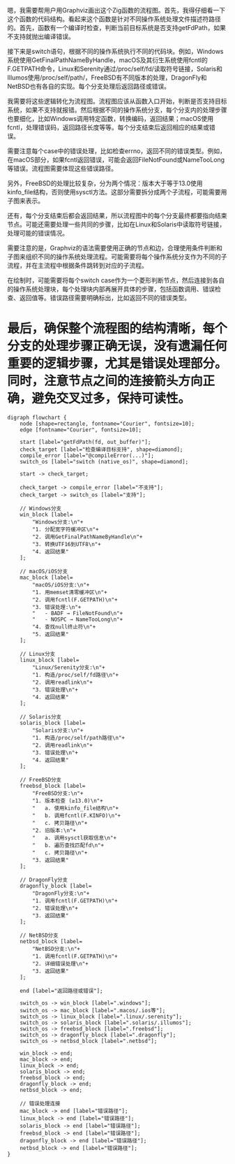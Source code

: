嗯，我需要帮用户用Graphviz画出这个Zig函数的流程图。首先，我得仔细看一下这个函数的代码结构。看起来这个函数是针对不同操作系统处理文件描述符路径的。首先，函数有一个编译时检查，判断当前目标系统是否支持getFdPath，如果不支持就抛出编译错误。

接下来是switch语句，根据不同的操作系统执行不同的代码块。例如，Windows系统使用GetFinalPathNameByHandle，macOS及其衍生系统使用fcntl的F.GETPATH命令，Linux和Serenity通过/proc/self/fd/读取符号链接，Solaris和Illumos使用/proc/self/path/，FreeBSD有不同版本的处理，DragonFly和NetBSD也有各自的实现。每个分支处理后返回路径或错误。

我需要将这些逻辑转化为流程图。流程图应该从函数入口开始，判断是否支持目标系统，如果不支持就报错。然后根据不同的操作系统分支，每个分支内的处理步骤也要细化，比如Windows调用特定函数，转换编码，返回结果；macOS使用fcntl，处理错误码，返回路径长度等等。每个分支结束后返回相应的结果或错误。

需要注意每个case中的错误处理，比如检查errno，返回不同的错误类型。例如，在macOS部分，如果fcntl返回错误，可能会返回FileNotFound或NameTooLong等错误。流程图需要体现这些错误路径。

另外，FreeBSD的处理比较复杂，分为两个情况：版本大于等于13.0使用kinfo_file结构，否则使用sysctl方法。这部分需要拆分成两个子流程，可能需要用子图来表示。

还有，每个分支结束后都会返回结果，所以流程图中的每个分支最终都要指向结束节点。可能还需要处理一些共同的步骤，比如在Linux和Solaris中读取符号链接，处理可能的错误情况。

需要注意的是，Graphviz的语法需要使用正确的节点和边，合理使用条件判断和子图来组织不同的操作系统处理流程。可能需要将每个操作系统分支作为不同的子流程，并在主流程中根据条件跳转到对应的子流程。

在绘制时，可能需要将每个switch case作为一个菱形判断节点，然后连接到各自的操作系统处理块，每个处理块内部再展开具体的步骤，包括函数调用、错误检查、返回值等。错误路径需要明确标出，比如返回不同的错误类型。

最后，确保整个流程图的结构清晰，每个分支的处理步骤正确无误，没有遗漏任何重要的逻辑步骤，尤其是错误处理部分。同时，注意节点之间的连接箭头方向正确，避免交叉过多，保持可读性。
================================================
```graphviz
digraph flowchart {
    node [shape=rectangle, fontname="Courier", fontsize=10];
    edge [fontname="Courier", fontsize=10];

    start [label="getFdPath(fd, out_buffer)"];
    check_target [label="检查编译目标支持", shape=diamond];
    compile_error [label="@compileError(...)"];
    switch_os [label="switch (native_os)", shape=diamond];
    
    start -> check_target;
    
    check_target -> compile_error [label="不支持"];
    check_target -> switch_os [label="支持"];

    // Windows分支
    win_block [label=
        "Windows分支:\n"+
        "1. 分配宽字符缓冲区\n"+
        "2. 调用GetFinalPathNameByHandle\n"+
        "3. 转换UTF16到UTF8\n"+
        "4. 返回结果"
    ];
    
    // macOS/iOS分支
    mac_block [label=
        "macOS/iOS分支:\n"+
        "1. 用memset清零缓冲区\n"+
        "2. 调用fcntl(F.GETPATH)\n"+
        "3. 错误处理:\n"+
        "   - BADF → FileNotFound\n"+
        "   - NOSPC → NameTooLong\n"+
        "4. 查找null终止符\n"+
        "5. 返回结果"
    ];

    // Linux分支
    linux_block [label=
        "Linux/Serenity分支:\n"+
        "1. 构造/proc/self/fd路径\n"+
        "2. 调用readlink\n"+
        "3. 错误处理\n"+
        "4. 返回结果"
    ];

    // Solaris分支
    solaris_block [label=
        "Solaris分支:\n"+
        "1. 构造/proc/self/path路径\n"+
        "2. 调用readlink\n"+
        "3. 错误处理\n"+
        "4. 返回结果"
    ];

    // FreeBSD分支
    freebsd_block [label=
        "FreeBSD分支:\n"+
        "1. 版本检查 (≥13.0)\n"+
        "   a. 使用kinfo_file结构\n"+
        "   b. 调用fcntl(F.KINFO)\n"+
        "   c. 拷贝路径\n"+
        "2. 旧版本:\n"+
        "   a. 调用sysctl获取信息\n"+
        "   b. 遍历查找匹配fd\n"+
        "   c. 拷贝路径\n"+
        "3. 返回结果"
    ];

    // DragonFly分支
    dragonfly_block [label=
        "DragonFly分支:\n"+
        "1. 调用fcntl(F.GETPATH)\n"+
        "2. 错误处理\n"+
        "3. 返回结果"
    ];

    // NetBSD分支
    netbsd_block [label=
        "NetBSD分支:\n"+
        "1. 调用fcntl(F.GETPATH)\n"+
        "2. 详细错误处理\n"+
        "3. 返回结果"
    ];

    end [label="返回路径或错误"];

    switch_os -> win_block [label=".windows"];
    switch_os -> mac_block [label=".macos/.ios等"];
    switch_os -> linux_block [label=".linux/.serenity"];
    switch_os -> solaris_block [label=".solaris/.illumos"];
    switch_os -> freebsd_block [label=".freebsd"];
    switch_os -> dragonfly_block [label=".dragonfly"];
    switch_os -> netbsd_block [label=".netbsd"];

    win_block -> end;
    mac_block -> end;
    linux_block -> end;
    solaris_block -> end;
    freebsd_block -> end;
    dragonfly_block -> end;
    netbsd_block -> end;

    // 错误处理连接
    mac_block -> end [label="错误路径"];
    linux_block -> end [label="错误路径"];
    solaris_block -> end [label="错误路径"];
    freebsd_block -> end [label="错误路径"];
    dragonfly_block -> end [label="错误路径"];
    netbsd_block -> end [label="错误路径"];
}
```